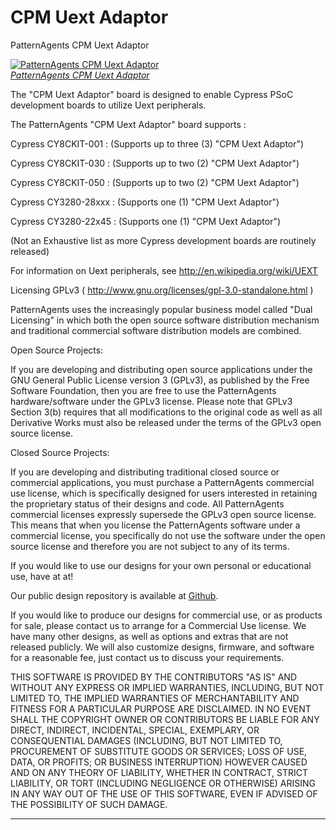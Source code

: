 CPM Uext Adaptor
====================

PatternAgents CPM Uext Adaptor

[![PatternAgents CPM Uext Adaptor](http://www.patternagent.com/img/project/CPM_Uext/CPM_Uext_model.png)  
*PatternAgents CPM Uext Adaptor*](http://www.patternagent.com/projects/CPM_Uext.html)

The "CPM Uext Adaptor" board is designed to enable Cypress PSoC development boards to utilize Uext peripherals.

The PatternAgents "CPM Uext Adaptor" board supports :

Cypress CY8CKIT-001 : (Supports up to three (3) "CPM Uext Adaptor")

Cypress CY8CKIT-030 : (Supports up to two (2) "CPM Uext Adaptor")

Cypress CY8CKIT-050 : (Supports up to two (2) "CPM Uext Adaptor")

Cypress CY3280-28xxx : (Supports one (1) "CPM Uext Adaptor")

Cypress CY3280-22x45 : (Supports one (1) "CPM Uext Adaptor")

(Not an Exhaustive list as more Cypress development boards are routinely released)

For information on Uext peripherals, see http://en.wikipedia.org/wiki/UEXT

Licensing GPLv3 ( http://www.gnu.org/licenses/gpl-3.0-standalone.html )

PatternAgents uses the increasingly popular business model called "Dual Licensing" 
in which both the open source software distribution mechanism and traditional commercial software distribution models are combined.

Open Source Projects:        

If you are developing and distributing open source applications under the GNU General Public License version 3 (GPLv3), 
as published by the Free Software Foundation, then you are free to use the PatternAgents hardware/software under the GPLv3 license. 
Please note that GPLv3 Section 3(b) requires that all modifications to the original code as well as all Derivative Works 
must also be released under the terms of the GPLv3 open source license.

Closed Source Projects:

If you are developing and distributing traditional closed source or commercial applications, 
you must purchase a PatternAgents commercial use license, 
which is specifically designed for users interested in retaining the proprietary status of their designs and code. 
All PatternAgents commercial licenses expressly supersede the GPLv3 open source license. 
This means that when you license the PatternAgents software under a commercial license, 
you specifically do not use the software under the open source license and therefore you are not subject to any of its terms.
        
If you would like to use our designs for your own personal or educational use, have at at! 

Our public design repository is available at <a href="https://github.com/patternagents">Github</a>.

If you would like to produce our designs for commercial use, or as products for sale, 
please contact us to arrange for a Commercial Use license. We have many other designs, 
as well as options and extras that are not released publicly. 
We will also customize designs, firmware, and software for a reasonable fee, just contact us to discuss your requirements.

THIS SOFTWARE IS PROVIDED BY THE CONTRIBUTORS "AS IS" AND WITHOUT ANY EXPRESS OR IMPLIED WARRANTIES, 
INCLUDING, BUT NOT LIMITED TO, THE IMPLIED WARRANTIES OF MERCHANTABILITY AND FITNESS FOR A PARTICULAR PURPOSE ARE DISCLAIMED. 
IN NO EVENT SHALL THE COPYRIGHT OWNER OR CONTRIBUTORS BE LIABLE FOR ANY DIRECT, INDIRECT, INCIDENTAL, SPECIAL, EXEMPLARY, 
OR CONSEQUENTIAL DAMAGES (INCLUDING, BUT NOT LIMITED TO, PROCUREMENT OF SUBSTITUTE GOODS OR SERVICES; LOSS OF USE, DATA, 
OR PROFITS; OR BUSINESS INTERRUPTION) HOWEVER CAUSED AND ON ANY THEORY OF LIABILITY, WHETHER IN CONTRACT, 
STRICT LIABILITY, OR TORT (INCLUDING NEGLIGENCE OR OTHERWISE) ARISING IN ANY WAY OUT OF THE USE OF THIS SOFTWARE, 
EVEN IF ADVISED OF THE POSSIBILITY OF SUCH DAMAGE. 

-------------------------------------------------------------------------------------------
